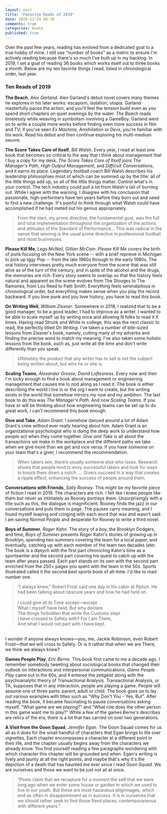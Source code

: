 ```yaml
---
layout: post
title: "Favorite Reads of 2019"
date: 2020-12-29 08:30
comments: true
categories: books
published: true
---
```

Over the past few years, reading has evolved from a dedicated goal to a true hobby of mine. I still use "number of books" as a metric to ensure I'm actively reading because there's so much I've built up in my backlog. In 2019, I set a goal of reading 36 books which works itself out to three books a month. Below are my ten favorite things I read, listed in chronological order, last year.

<!-- more -->

### Ten Reads of 2019
**The Beach**, *Alex Garland*. Alex Garland's debut novel covers many themes he explores in his later works: escapism, isolation, utopia. Garland masterfully paces the action, and you'll feel the tension build even as you spend short chapters on quiet evenings by the water. _The Beach_ reads timelessly while weaving in symbolism involving a GameBoy. Garland went on to write a couple more works before finding even more success in film and TV; if you've seen _Ex Machina_, _Annihilation_ or _Devs_, you're familiar with his work. Read his debut and then continue exploring his multi-medium oeuvre.

**The Score Takes Care of Itself**, *Bill Walsh*. Every year, I read at least one book that becomes so critical to the way that I think about management that I buy a copy for my desk. _The Score Takes Care of Itself_ joins _The Manager's Path_, _High Output Management_, and _Difficult Conversations_, and it earns its place. Legendary football coach Bill Walsh describes his leadership philosophies most of which can be summed up by the title: all of the little things add up, so all of the little things matter. Control what's in your control. The tech industry could pull a lot from Walsh's tail of burning out. While I agree with the warning, I disagree with his conclusion that passionate, high-performers have ten years before they burn out and need to find a new challenge. It's painful to think through what Walsh could have accomplished if he had meted out his genius appropriately.
> From the start, my prime directive, the fundamental goal, was the full and total implementation throughout the organization of the actions and attitudes of the Standard of Performance... This was radical in the sense that winning is the usual prime directive in professional football and most businesses.

**Please Kill Me**, *Legs McNeil, Gillian McCain*. _Please Kill Me_ covers the birth of punk focusing on the New York scene -- with a brief reprieve in Michigan to pick up Iggy Pop -- from the late 1960s through to the early 1980s. The oral history interviews pretty much everyone from the scene that was still alive as of the turn of the century, and in spite of the alcohol and the drugs, the memories are rich. Every story seems to overlap so that the history feels natural and apparent as the scene evolves from The Stooges to The Ramones, from Lou Reed to Patti Smith. Everything feels serendipitous in chronological order, but everything makes sense when you play the record backward. If you love punk and you love history, you have to read this book.

**On Writing Well**, *William Zissner*. Somewhere in 2018, I realized that to be a good manager, to be a good leader, I had to improve as a writer. I wanted to be able to scale myself up by writing once and allowing N folks to read it X times. Having read Strunk and White in college, this was the next classic to read, the perfectly titled _On Writing_. I've taken a number of bite-sized lessons from Zissner's book, namely, cutting many of my adverbs and finding the precise word to match my meaning. I've also taken some holistic lessons from the book, such as, just write all the time and don't write differently than you speak.
> Ultimately the product that any writer has to sell is not the subject being written about, but who he or she is.

**Scaling Teams**, *Alexander Grosse, David Loftesness*. Every now and then I'm lucky enough to find a book about management or engineering management that causes me to nod along as I read it. The book is either describing the world I live in or the org I want to create, but the writing exists in the world that somehow mirrors my now and my ambition. The last book to do this was _The Manager's Path_. And now _Scaling Teams_. If you have or will be thinking about how engineering teams can be set up to do great work, I can't recommend this book enough.

**Give and Take**, *Adam Grant*. I somehow danced around a lot of Adam Grant's crew without ever really hearing about him. Adam Grant is an organizational psychologist who is doing the deep work to understand how people act when they come together. _Give and Take_ is all about the transactions we make in the workplace and the different paths we take when we give more than we get and vice versa. If you have someone on your team that's a giver, I recommend the recommendation.
> When takers win, there’s usually someone else who loses. Research shows that people tend to envy successful takers and look for ways to knock them down a notch. ... Givers succeed in a way that creates a ripple effect, enhancing the success of people around them.

**Conversations with Friends**, *Sally Rooney*. This might be my favorite piece of fiction I read in 2019. The characters are rich. I felt like I knew people like them but never as intimately as Rooney portrays them. Unsurprisingly with a title such as this, the dialogue is magnificient. Rooney finds the jazz in our conversations and puts them to page. The pauses carry meaning, and I found myself leaping and cringing with each word that was and wasn't said. I am saving _Normal People_ and desperate for Rooney to write a third novel.

**Boys of Summer**, *Roger Kahn*. The story of a boy, the Brooklyn Dodgers, and time, _Boys of Summer_ presents Roger Kahn's stories of growing up in Brooklyn, spending two summers covering the team for a local paper, and eventually, catching up with each member of the team two decades later. The book is a diptych with the first part chronicling Kahn's time as a sportswriter and the second part covering his quest to catch up with the team after years passed. Each part stands on its own with the second part enriched from the 250+ pages you spent with the team in the 50s. Sports Illustrated called it the second best sports book of all-time. I'd like to read number one.
> “I always knew,” Robert Frost said one day in his cabin at Ripton. He had been talking about obscure years and how he had held on.
    <br /><br />
		I could give all to Time except—except<br />
		What I myself have held. But why declare<br />
		The things forbidden that while the Customs slept<br />
		I have crossed to Safety with? For I am There,<br />
		And what I would not part with I have kept.<br />
  <br />
	I wonder if anyone always knows—you, me, Jackie Robinson, even Robert Frost—that we will cross to Safety. Or is it rather that when we are There, we think we always knew?

**Games People Play**, *Eric Berne*. This book first came to me a decade ago. I remember somebody tweeting about sociological books that changed their outlook on interactions and interpersonal communications. _Game People Play_ came out in the 60s, and it entered the zeitgeist along with the psychoanalytic theory of Transactional Analysis. Transactional Analysis, or TA, supposes that in any interaction, people are playing a game. People will assume one of three parts: parent, adult or child. The book goes on to lay out various examples with titles such as "Why Don't You - Yes, But". After reading the book, it became fascinating to pause conversations asking myself, "What game are we playing?" and "What role does the other person in this game want me to play?" While a few of the games Berne's describes are relics of the era, there is a lot that has carried on over two generations.

**A Visit from the Goon Squad**, *Jennifer Egan*. The Goon Squad comes for us all as it does for the small handful of characters that Egan brings to life over vignettes. Each chapter encompasses a character at a different point in their life, and the chapter usually begins away from the characters we already know. You find yourself reading a few paragraphs wondering with which character this chapter will be grounded and when. Egan's writing is lively and jaunty at all the right points, and maybe that's why it's the depiction of a death that has haunted me ever since I read _Goon Squad_. We are ourselves and those we want to be just not all at once.
> “Poets claim that we recapture for a moment the self that we were long ago when we enter some house or garden in which we used to live in our youth. But these are most hazardous pilgrimages, which end as often in disappointment as in success. It is in ourselves that we should rather seek to find those fixed places, contemporaneous with different years.”
